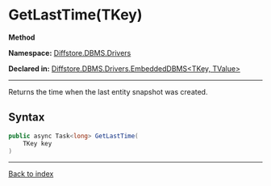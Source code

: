 # GetLastTime(TKey)

**Method**

**Namespace:** [Diffstore.DBMS.Drivers](Diffstore.DBMS.Drivers.md)

**Declared in:** [Diffstore.DBMS.Drivers.EmbeddedDBMS<TKey, TValue>](Diffstore.DBMS.Drivers.EmbeddedDBMS{TKey,TValue}.md)

------



Returns the time when the last entity snapshot was created.


## Syntax

```csharp
public async Task<long> GetLastTime(
	TKey key
)
```

------

[Back to index](index.md)